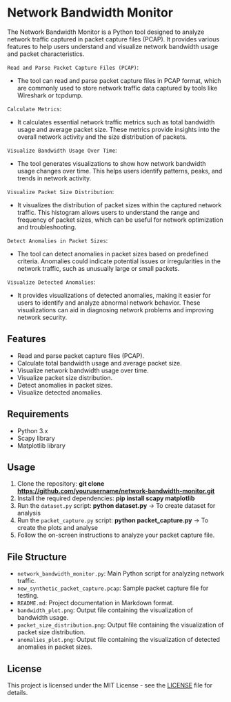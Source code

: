 # Network Bandwidth Monitor
The Network Bandwidth Monitor is a Python tool designed to analyze network traffic captured in packet capture files (PCAP). It provides various features to help users understand and visualize network bandwidth usage and packet characteristics. 

`Read and Parse Packet Capture Files (PCAP)`:
- The tool can read and parse packet capture files in PCAP format, which are commonly used to store network traffic data captured by tools like Wireshark or tcpdump.

`Calculate Metrics`:
- It calculates essential network traffic metrics such as total bandwidth usage and average packet size. These metrics provide insights into the overall network activity and the size distribution of packets.

`Visualize Bandwidth Usage Over Time`:
- The tool generates visualizations to show how network bandwidth usage changes over time. This helps users identify patterns, peaks, and trends in network activity.

`Visualize Packet Size Distribution`:
- It visualizes the distribution of packet sizes within the captured network traffic. This histogram allows users to understand the range and frequency of packet sizes, which can be useful for network optimization and troubleshooting.

`Detect Anomalies in Packet Sizes`:
- The tool can detect anomalies in packet sizes based on predefined criteria. Anomalies could indicate potential issues or irregularities in the network traffic, such as unusually large or small packets.

`Visualize Detected Anomalies`:
- It provides visualizations of detected anomalies, making it easier for users to identify and analyze abnormal network behavior. These visualizations can aid in diagnosing network problems and improving network security.

## Features

- Read and parse packet capture files (PCAP).
- Calculate total bandwidth usage and average packet size.
- Visualize network bandwidth usage over time.
- Visualize packet size distribution.
- Detect anomalies in packet sizes.
- Visualize detected anomalies.

## Requirements

- Python 3.x
- Scapy library
- Matplotlib library

## Usage

1. Clone the repository: **git clone https://github.com/yourusername/network-bandwidth-monitor.git**
2. Install the required dependencies: **pip install scapy matplotlib**
3. Run the `dataset.py` script: **python dataset.py** -> To create dataset for analysis
4. Run the `packet_capture.py` script: **python packet_capture.py** -> To create the plots and analyse
5. Follow the on-screen instructions to analyze your packet capture file.

## File Structure

- `network_bandwidth_monitor.py`: Main Python script for analyzing network traffic.
- `new_synthetic_packet_capture.pcap`: Sample packet capture file for testing.
- `README.md`: Project documentation in Markdown format.
- `bandwidth_plot.png`: Output file containing the visualization of bandwidth usage.
- `packet_size_distribution.png`: Output file containing the visualization of packet size distribution.
- `anomalies_plot.png`: Output file containing the visualization of detected anomalies in packet sizes.

## License

This project is licensed under the MIT License - see the [LICENSE](LICENSE) file for details.




